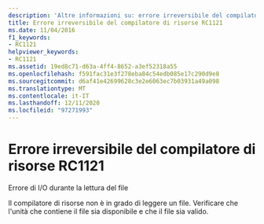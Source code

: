 ```yaml
---
description: 'Altre informazioni su: errore irreversibile del compilatore di risorse risorse RC1121'
title: Errore irreversibile del compilatore di risorse RC1121
ms.date: 11/04/2016
f1_keywords:
- RC1121
helpviewer_keywords:
- RC1121
ms.assetid: 19ed8c71-d63a-4ff4-8652-a3ef52318a55
ms.openlocfilehash: f591fac31e3f278eba84c54edb085e17c290d9e8
ms.sourcegitcommit: d6af41e42699628c3e2e6063ec7b03931a49a098
ms.translationtype: MT
ms.contentlocale: it-IT
ms.lasthandoff: 12/11/2020
ms.locfileid: "97271993"
---
```

# <a name="resource-compiler-fatal-error-rc1121"></a>Errore irreversibile del compilatore di risorse RC1121

Errore di I/O durante la lettura del file

Il compilatore di risorse non è in grado di leggere un file. Verificare che l'unità che contiene il file sia disponibile e che il file sia valido.

